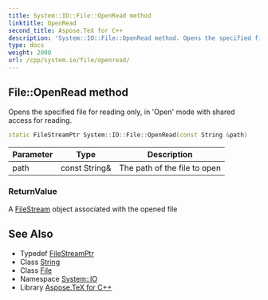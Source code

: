 ```yaml
---
title: System::IO::File::OpenRead method
linktitle: OpenRead
second_title: Aspose.TeX for C++
description: 'System::IO::File::OpenRead method. Opens the specified file for reading only, in ''Open'' mode with shared access for reading in C++.'
type: docs
weight: 2000
url: /cpp/system.io/file/openread/
---
```

## File::OpenRead method


Opens the specified file for reading only, in 'Open' mode with shared access for reading.

```cpp
static FileStreamPtr System::IO::File::OpenRead(const String &path)
```


| Parameter | Type | Description |
| --- | --- | --- |
| path | const String\& | The path of the file to open |

### ReturnValue

A [FileStream](../../filestream/) object associated with the opened file

## See Also

* Typedef [FileStreamPtr](../../../system/filestreamptr/)
* Class [String](../../../system/string/)
* Class [File](../)
* Namespace [System::IO](../../)
* Library [Aspose.TeX for C++](../../../)
